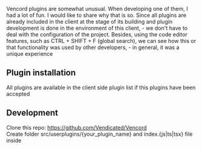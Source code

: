 Vencord plugins are somewhat unusual. When developing one of them, I had a lot
of fun. I would like to share why that is so. Since all plugins are already
included in the client at the stage of its building and plugin development is
done in the environment of this client, - we don't have to deal with the
configuration of the project. Besides, using the code editor
features, such as CTRL + SHIFT + F (global search), we can see how this or that
functionality was used by other developers, - in general, it was a unique
experience

## Plugin installation
All plugins are available in the client side plugin list if this plugins have been accepted

## Development
Clone this repo: https://github.com/Vendicated/Vencord  
Create folder src/userplugins/{your_plugin_name} and index.{js|ts|tsx} file inside